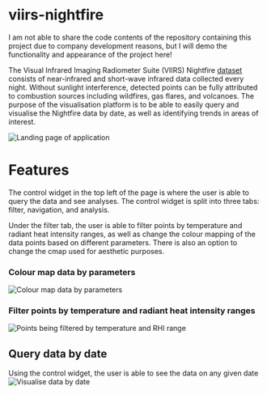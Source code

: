 # viirs-nightfire

I am not able to share the code contents of the repository containing this project due to company development reasons, but I will demo the functionality and appearance of the project here!

The Visual Infrared Imaging Radiometer Suite (VIIRS) Nightfire [dataset](https://eogdata.mines.edu/products/vnf/) consists of near-infrared and short-wave infrared data collected every night. Without sunlight interference, detected points can be fully attributed to combustion sources including wildfires, gas flares, and volcanoes. The purpose of the visualisation platform is to be able to easily query and visualise the Nightfire data by date, as well as identifying trends in areas of interest.

![Landing page of application](https://i.imgur.com/n83aAk9.png)

# Features
The control widget in the top left of the page is where the user is able to query the data and see analyses. The control widget is split into three tabs: filter, navigation, and analysis.

Under the filter tab, the user is able to filter points by temperature and radiant heat intensity ranges, as well as change the colour mapping of the data points based on different parameters. There is also an option to change the cmap used for aesthetic purposes.

### Colour map data by parameters

![Colour map data by parameters](https://i.imgur.com/u0wocFA.gif)

### Filter points by temperature and radiant heat intensity ranges

![Points being filtered by temperature and RHI range](https://i.imgur.com/hC7gNmy.gif)

## Query data by date
Using the control widget, the user is able to see the data on any given date
![Visualise data by date](https://i.imgur.com/EV3QnqI.gif)


